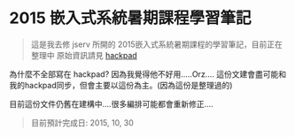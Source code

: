 2015 嵌入式系統暑期課程學習筆記
==========
> 這是我去修 jserv 所開的 2015嵌入式系統暑期課程的學習筆記，目前正在整理中
> 原始資訊請見 [hackpad](https://embedded2015.hackpad.com/2015--OsxFmQOf0cd)

為什麼不全部寫在 hackpad? 因為我覺得他不好用.....Orz....
這份文建會盡可能和我的hackpad同步，但會主要以這份為主。(因為這份是整理過的)

目前這份文件仍舊在建構中....很多編排可能都會重新修正....

> 目前預計完成日: 2015, 10, 30